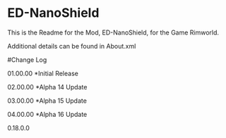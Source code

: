 # ED-NanoShield
This is the Readme for the Mod, ED-NanoShield, for the Game Rimworld.

Additional details can be found in About.xml

#Change Log

01.00.00
*Initial Release

02.00.00
*Alpha 14 Update

03.00.00
*Alpha 15 Update

04.00.00
*Alpha 16 Update

0.18.0.0